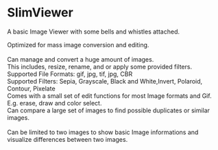 # SlimViewer
<p>A basic Image Viewer with some bells and whistles attached.</p>
Optimized for mass image conversion and editing.<br>
<br>
Can manage and convert a huge amount of images.<br>
This includes, resize, rename, and or apply some provided filters.<br>
Supported File Formats: gif, jpg, tif, jpg, CBR<br>
Supported Filters: Sepia, Grayscale, Black and White,Invert, Polaroid, Contour, Pixelate
<br>
Comes with a small set of edit functions for most Image formats and Gif. E.g. erase, draw and color select.
<br>
Can compare a large set of images to find possible duplicates or similar images.<br>
<br>
Can be limited to two images to show basic Image informations and visualize differences between two images.<br>
<br>
